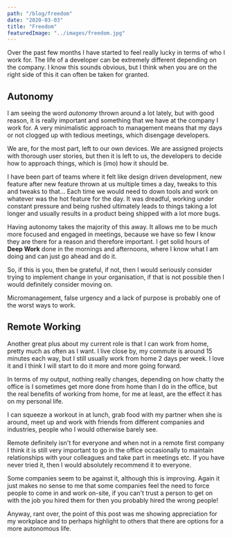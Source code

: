 ```yaml
---
path: "/blog/freedom"
date: "2020-03-03"
title: "Freedom"
featuredImage: "../images/freedom.jpg"
---
```


Over the past few months I have started to feel really lucky in terms of who I work for. The life of a developer can be extremely different depending on the company. I know this sounds obvious, but I think when you are on the right side of this it can often be taken for granted.

## Autonomy

I am seeing the word _autonomy_ thrown around a lot lately, but with good reason, it is really important and something that we have at the company I work for. A very minimalistic approach to management means that my days or not clogged up with tedious meetings, which disengage developers.

We are, for the most part, left to our own devices. We are assigned projects with thorough user stories, but then it is left to us, the developers to decide how to approach things, which is (imo) how it should be.

I have been part of teams where it felt like design driven development, new feature after new feature thrown at us multiple times a day, tweaks to this and tweaks to that... Each time we would need to down tools and work on whatever was the hot feature for the day. It was dreadful, working under constant pressure and being rushed ultimately leads to things taking a lot longer and usually results in a product being shipped with a lot more bugs.

Having autonomy takes the majority of this away. It allows me to be much more focused and engaged in meetings, because we have so few I know they are there for a reason and therefore important. I get solid hours of **Deep Work** done in the mornings and afternoons, where I know what I am doing and can just go ahead and do it.

So, if this is you, then be grateful, if not, then I would seriously consider trying to implement change in your organisation, if that is not possible then I would definitely consider moving on.

Micromanagement, false urgency and a lack of purpose is probably one of the worst ways to work.

## Remote Working

Another great plus about my current role is that I can work from home, pretty much as often as I want. I live close by, my commute is around 15 minutes each way, but I still usually work from home 2 days per week. I love it and I think I will start to do it more and more going forward.

In terms of my output, nothing really changes, depending on how chatty the office is I sometimes get more done from home than I do in the office, but the real benefits of working from home, for me at least, are the effect it has on my personal life.

I can squeeze a workout in at lunch, grab food with my partner when she is around, meet up and work with friends from different companies and industries, people who I would otherwise barely see.

Remote definitely isn't for everyone and when not in a remote first company I think it is still very important to go in the office occasionally to maintain relationships with your colleagues and take part in meetings etc. If you have never tried it, then I would absolutely recommend it to everyone.

Some companies seem to be against it, although this is improving. Again it just makes no sense to me that some companies feel the need to force people to come in and work on-site, if you can't trust a person to get on with the job you hired them for then you probably hired the wrong people!

Anyway, rant over, the point of this post was me showing appreciation for my workplace and to perhaps highlight to others that there are options for a more autonomous life.
